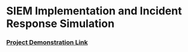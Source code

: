 <h1>SIEM Implementation and Incident Response Simulation</h1>

 ### [Project Demonstration Link](https://jeremiaheze.github.io/)

